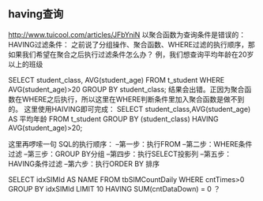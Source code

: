 ## having查询
http://www.tuicool.com/articles/JFbYniN
以聚合函数为查询条件是错误的：
HAVING过滤条件：
之前说了分组操作、聚合函数、WHERE过滤的执行顺序，那如果我们希望在聚合之后执行过滤条件怎么办？
例，我们想查询平均年龄在20岁以上的班级

SELECT student_class, AVG(student_age) FROM t_student WHERE AVG(student_age)>20 GROUP BY student_class;
结果会出错。正因为聚合函数在WHERE之后执行，所以这里在WHERE判断条件里加入聚合函数是做不到的。
这里使用HAIVING即可完成：
SELECT student_class,AVG(student_age) AS 平均年龄 FROM t_student GROUP BY (student_class) HAVING AVG(student_age)>20;

这里再啰嗦一句
SQL的执行顺序：
–第一步：执行FROM
–第二步：WHERE条件过滤
–第三步：GROUP BY分组
–第四步：执行SELECT投影列
–第五步：HAVING条件过滤
–第六步：执行ORDER BY 排序

 SELECT idxSIMId AS NAME FROM tbSIMCountDaily WHERE cntTimes>0 GROUP BY idxSIMId LIMIT 10 HAVING SUM(cntDataDown) = 0 ？
